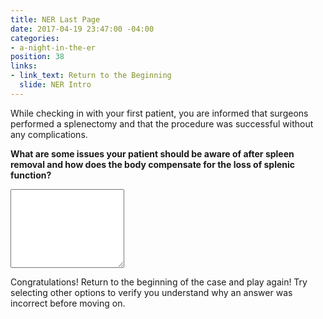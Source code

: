 ```yaml
---
title: NER Last Page
date: 2017-04-19 23:47:00 -04:00
categories:
- a-night-in-the-er
position: 38
links:
- link_text: Return to the Beginning
  slide: NER Intro
---
```


While checking in with your first patient, you are informed that surgeons performed a splenectomy and that the procedure was successful without any complications.

**What are some issues your patient should be aware of after spleen removal and how does the body compensate for the loss of splenic function?**

<div class="form-group"><textarea class="form-control" rows="8"></textarea></div>

Congratulations! Return to the beginning of the case and play again! Try selecting other options to verify you understand why an answer was incorrect before moving on.
